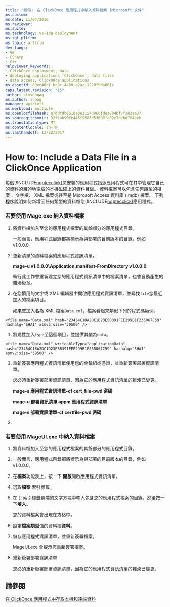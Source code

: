 ```yaml
---
title: "如何： 在 ClickOnce 應用程式中納入資料檔案 |Microsoft 文件"
ms.custom: 
ms.date: 11/04/2016
ms.reviewer: 
ms.suite: 
ms.technology: vs-ide-deployment
ms.tgt_pltfrm: 
ms.topic: article
dev_langs:
- VB
- CSharp
- C++
helpviewer_keywords:
- ClickOnce deployment, data
- deploying applications [ClickOnce], data files
- data access, ClickOnce applications
ms.assetid: 89ee46ef-bc8c-4ab0-a2ac-1220f9da06fc
caps.latest.revision: "15"
author: stevehoag
ms.author: shoag
manager: wpickett
ms.workload: multiple
ms.openlocfilehash: a7ddfdb0518a8e3154d966fdea884bf7f2e3ea37
ms.sourcegitcommit: 32f1a690fc445f9586d53698fc82c7debd784eeb
ms.translationtype: MT
ms.contentlocale: zh-TW
ms.lasthandoff: 12/22/2017
---
```

# <a name="how-to-include-a-data-file-in-a-clickonce-application"></a>How to: Include a Data File in a ClickOnce Application
每個[!INCLUDE[ndptecclick](../deployment/includes/ndptecclick_md.md)]您安裝的應用程式指派應用程式可在其中管理它自己的資料的目的地電腦的本機磁碟上的資料目錄。 資料檔案可以包含任何類型的檔案： 文字檔、 XML 檔案或甚至是 Microsoft Access 資料庫 (.mdb) 檔案。 下列程序說明如何新增至任何類型的資料檔您[!INCLUDE[ndptecclick](../deployment/includes/ndptecclick_md.md)]應用程式。  
  
### <a name="to-include-a-data-file-by-using-mageexe"></a>若要使用 Mage.exe 納入資料檔案  
  
1.  將資料檔加入至您的應用程式檔案的其餘部分的應用程式目錄。  
  
     一般而言，應用程式目錄都將標示為與部署的目前版本的目錄，例如 v1.0.0.0。  
  
2.  更新清單的資料檔案的應用程式資訊清單。  
  
     **mage-u v1.0.0.0\Application.manifest-FromDirectory v1.0.0.0**  
  
     執行此工作會重新建立您的應用程式資訊清單中的檔案清單，也會自動產生的雜湊簽章。  
  
3.  在您慣用的文字或 XML 編輯器中開啟應用程式資訊清單，並尋找`file`您最近加入的檔案項目。  
  
     如果您加入名為 XML 檔案`Data.xml`，檔案看起來類似下列的程式碼範例。  
  
 `<file name="Data.xml" hash="23454C18A2DC1D23E5B391FEE299B1F235067C59" hashalg="SHA1" asmv2:size="39500" />`  
  
1.  將屬性加入`type`至這個項目，並提供其值為`data`。  
  
 `<file name="Data.xml" writeableType="applicationData" hash="23454C18A2DC1D23E5B391FEE299B1F235067C59" hashalg="SHA1" asmv2:size="39500" />`  
  
1.  重新簽署應用程式資訊清單使用您的金鑰組或憑證，並重新簽署部署資訊清單。  
  
     您必須重新簽署部署資訊清單，因為它的應用程式資訊清單的雜湊已變更。  
  
     **mage-s 應用程式資訊清單-cf cert_file-pwd 密碼**  
  
     **mage-u 部署資訊清單 appm 應用程式資訊清單**  
  
     **mage-s 部署資訊清單-cf certfile-pwd 密碼**  
  
2.  
  
### <a name="to-include-a-data-file-by-using-mageuiexe"></a>若要使用 MageUI.exe 中納入資料檔案  
  
1.  將資料檔加入至您的應用程式檔案的其餘部分的應用程式目錄。  
  
2.  一般而言，應用程式目錄都將標示為與部署的目前版本的目錄，例如 v1.0.0.0。  
  
3.  在**檔案**功能表上，按一下 **開啟**開啟應用程式資訊清單。  
  
4.  選取**檔案** 索引標籤。  
  
5.  在 [] 索引標籤頂端的文字方塊中輸入包含您的應用程式檔案的目錄，然後按一下**填入**。  
  
     您的資料檔案會出現在方格中。  
  
6.  設定**檔案類型**值的資料檔**資料**。  
  
7.  儲存應用程式資訊清單，並重新簽署檔案。  
  
     MageUI.exe 會提示您重新簽署檔案。  
  
8.  重新簽署部署資訊清單  
  
     您必須重新簽署部署資訊清單，因為它的應用程式資訊清單的雜湊已變更。  
  
## <a name="see-also"></a>請參閱  
 [在 ClickOnce 應用程式中存取本機和遠端資料](../deployment/accessing-local-and-remote-data-in-clickonce-applications.md)